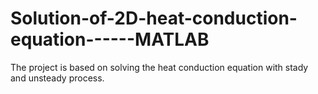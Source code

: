 # Solution-of-2D-heat-conduction-equation------MATLAB
The project is based on solving the heat conduction equation with stady and unsteady process.
